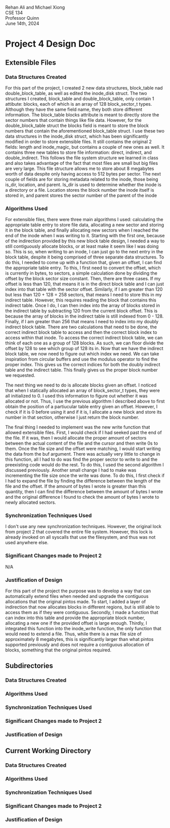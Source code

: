 Rehan Ali and Michael Xiong<br>
CSE 134<br>
Professor Quinn<br>
June 14th, 2024<br>

# Project 4 Design Doc

## Extensible Files

### Data Structures Created

For this part of the project, I created 2 new data structures, block_table nad double_block_table, as well as edited the inode_disk struct. The two structures I created, block_table and double_block_table, only contain 1 attibute: blocks, each of which is an array of 128 block_sector_t types. Although they have the same field name, they both store different information. The block_table blocks attribute is meant to directly store the sector numbers that contain things like file data. However, for the double_block_table struct the blocks field is meant to store the block numbers that contain the aforementioned block_table struct. I use these two data structures in the inode_disk struct, which has been significantly modified in order to store extensible files. It still contains the original 2 fields: length and inode_magic, but contains a couple of new ones as well. It contains three new tables to store file information: direct, indirect, and double_indirect. This follows the file system structure we learned in class and also takes advantage of the fact that most files are small but big files are very large. This file structure allows me to store about 8 megabytes worth of data despite only having access to 512 bytes per sector. The next couple of fields are for storing metadata related to the inode, those being is_dir, location, and parent. Is_dir is used to determine whether the inode is a directory or a file. Location stores the block number the inode itself is stored in, and parent stores the sector number of the parent of the inode

### Algorithms Used

For extensible files, there were three main algorithms I used: calculating the appropriate table entry to store file data, allocating a new sector and storing it in the block table, and finally allocating new sectors when I reached the end of the inode when I was writing to it. Starting with the first one, because of the indirection provided by this new block table design, I needed a way to still contiguously allocate blocks, or at least make it seem like I was doing so. This is so, when writing to an inode, I can just go to the next entry in the block table, despite it being comprised of three separate data structures. To do this, I needed to come up with a function that, given an offset, I can find the appropriate table entry. To this, I first need to convert the offset, which is currently in bytes, to sectors, a simple calculation done by dividing the offset by the block sector size constant. Then, there are three cases. If my offset is less than 120, that means it is in the direct block table and I can just index into that table with the sector offset. Similarly, if I am greater than 120 but less than 120 + 128 = 258 sectors, that means I need to store this in my indirect table. However, this requires reading the block that contains this indirect table. Once I do, I can then index into the array of blocks stored in the indirect table by subtracting 120 from the current block offset. This is because the array of blocks in the indirect table is still indexed from 0 - 128. Finally, if I am greater than 256 that means I need to index into my doubly indirect block table. There are two calculations that need to be done, the correct indirect block table to access and then the correct block index to access within that inode. To access the correct indirect block table, we can think of each one as a group of 128 blocks. As such, we can floor divide the offset by 128 to see which group of 128 its in. Now that we have the indirect block table, we now need to figure out which index we need. We can take inspiration from circular buffers and use the modulus operator to find the proper index. This gives us the correct indices for both the doubly indirect table and the indirect table. This finally gives us the proper block number we requested.

The next thing we need to do is allocate blocks given an offset. I noticed that when I statically allocated an array of block_sector_t types, they were all initialized to 0. I used this information to figure out whether it was allocated or not. Thus, I use the previous algorithm I described above to first obtain the position of a partiucular table entry given an offset. However, I check if it is 0 before using it and if it is, I allocate a new block and store its number in that section, otherwise I just return the block number. 

The final thing I needed to implement was the new write function that allowed extensible files. First, I would check if I had seeked past the end of the file. If it was, then I would allocate the proper amount of sectors between the actual content of the file and the cursor and then write 0s to them. Once the file size and the offset were matching, I would start writing the data from the buf argument. There was actually very little to change in this function, all I had to do was find the proper sector to write to and the preexisting code would do the rest. To do this, I used the second algorithm I discussed previously. Another small change I had to make was incrementing the file size once the write was done. To do this, I first check if I had to expand the file by finding the difference between the length of the file and the offset. If the amount of bytes I wrote is greater than this quantity, then I can find the difference between the amount of bytes I wrote and the original difference I found to check the amount of bytes I wrote to newly allocated sectors. 

### Synchronization Techniques Used

I don't use any new synchronization techniques. However, the original lock from project 2 that covered the entire file system. However, this lock is already invoked on all syscalls that use the filesystem, and thus was not used anywhere else.

### Significant Changes made to Project 2

N/A

### Justification of Design

For this part of the project the purpose was to develop a way that can automatically extend files when needed and upgrade the contiguous allocations that the original pintos made. To start, I added a layer of indirection that now allocates blocks in different regions, but is still able to access them as if they were contiguous. Secondly, I made a function that can index into this table and provide the appropriate block number, allocating a new one if the provided offset is large enough. Thirdly, I integrated this function into the inode_write function, the only function that would need to extend a file. Thus, while there is a max file size of approximately 8 megabytes, this is significantly larger than what pintos supported previously and does not require a contiguous allocation of blocks, something that the original pintos required. 

## Subdirectories

### Data Structures Created

### Algorithms Used

### Synchronization Techniques Used

### Significant Changes made to Project 2

### Justification of Design

## Current Working Directory

### Data Structures Created

### Algorithms Used

### Synchronization Techniques Used

### Significant Changes made to Project 2

### Justification of Design
